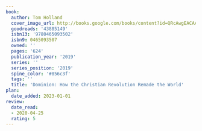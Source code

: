 ```yaml
---
book:
  author: Tom Holland
  cover_image_url: http://books.google.com/books/content?id=QRcAwgEACAAJ&printsec=frontcover&img=1&zoom=1&source=gbs_api
  goodreads: '43885149'
  isbn13: '9780465093502'
  isbn9: 0465093507
  owned: ''
  pages: '624'
  publication_year: '2019'
  series: ''
  series_position: '2019'
  spine_color: '#856c3f'
  tags: ''
  title: 'Dominion: How the Christian Revolution Remade the World'
plan:
  date_added: 2023-01-01
review:
  date_read:
  - 2020-04-25
  rating: 5
---
```

